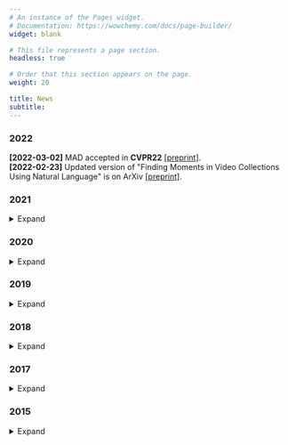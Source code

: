 ```yaml
---
# An instance of the Pages widget.
# Documentation: https://wowchemy.com/docs/page-builder/
widget: blank

# This file represents a page section.
headless: true

# Order that this section appears on the page.
weight: 20

title: News
subtitle:
---
```


### 2022
**[2022-03-02]** MAD accepted in **CVPR22** [[preprint]](https://github.com/Soldelli/MAD). </br>
**[2022-02-23]** Updated version of "Finding Moments in Video Collections Using Natural Language" is on ArXiv [[preprint]](https://arxiv.org/abs/1907.12763). </br>

### 2021
<details>
    <summary margin=0.5>Expand</summary>
    <strong>[2021-12-01]</strong> <a href="publication/mad-a-scalable-dataset-for-language-grounding-in-videos-from-movie-audio-descriptions/" target="_blank">MAD</a> is on ArXiv.</br>
    <strong>[2021-10-17]</strong> Awarded the <b>Best Paper Award</b> for <a href="publication/vlg-net-video-language-graph-matching-network-for-video-grounding/" target="_blank">VLG-Net</a> work in ICCV 2021 at the <a href="https://cveu.github.io/" target="_blank">CVEU</a> workshopt. </br>
    <strong>[2021-08-17]</strong> <a href="publication/vlg-net-video-language-graph-matching-network-for-video-grounding/" target="_blank">VLG-Net</a> acccepted to the ICCV 2021 Workshop on <a href="https://cveu.github.io/" target="_blank">AI for Creative Video Editing and Understanding</a></br>
    <strong>[2021-05-20]</strong> I received the Outstanding <a href="https://cvpr2021.thecvf.com/node/184" target="_blank">Reviewer Award</a> from CVPR.</br>
    <strong>[2021-01-04]</strong> Collaboration <a href="https://mattiasoldan.com/project/deepflamelet/" target="_blank">paper</a> accepted in the proceeding of the *American Institute of Aeronautics and Astronautics <a href="https://www.aiaa.org" target="_blank">AIAA2021.</a></br>
</details>

### 2020
<details>
    <summary margin=0.5>Expand</summary>
    <strong>[2020-11-19]</strong> <a href="publications/vlg-net-video-language-graph-matching-network-for-video-grounding/" target="_blank">VLG-Net</a> is on ArXiv.</br>
    <strong>[2020-10-22]</strong> My team won the first place at the Entertainment track of the <a href="https://neomchallenge.com/en.html" target="_blank">Neom AI Challenge</a> in Riyad. <a href="https://mattiasoldan.com/project/neom/" target="_blank">[Project page]</a></br>
    <strong>[2020-05-20]</strong> Succesfully completed my PhD qualifying exams.</br>
</details>

### 2019
<details>
    <summary>Expand</summary>
    <strong>[2019-08-04]</strong> <a href="project/gait-anomaly-detection/" target="_blank">Seq2Seq RNN</a> is on Arxiv. </br>
    <strong>[2019-08-04]</strong> Started Ph.D. at <a href="https://www.kaust.edu.sa/en" target="_blank">KAUST</a>. </br>
    <strong>[2019-07-30]</strong> <a href="publications/temporal-localization-of-moments-in-video-collections-with-natural-language/" target="_blank">STAL</a> is on ArXiv. </br>
    <strong>[2019-07-21]</strong> Attendend <a href="https://irdta.eu/deeplearn2019/" target="_blank">DeepLearn</a>, International Summer School on Deep Learning in Warsaw (Poland). </a> </br>
    <strong>[2019-04-04]</strong> Concluded my Research Internship. </a> </br>
</details>

### 2018
<details>
  <summary>Expand</summary>
  <strong>[2018-08-26]</strong> Started my research internship at <a href="https://www.kaust.edu.sa/en" target="_blank">KAUST</a>. </br>
  <strong>[2018-07-31]</strong> Concluded my job at Telebit. </br>
  <strong>[2018-02-04]</strong> Started job at <a href="https://www.telebit.it/" target="_blank">Telebit</a> as Telecommunication Engineer. </br>
  <strong>[2018-01-31]</strong> Accepted as Research Intern with the VSRP program at <a href="https://www.kaust.edu.sa/en" target="_blank">KAUST</a> in the <a href="https://cemse.kaust.edu.sa/ivul" target="_blank">IVUL</a> group. </br>
</details>

### 2017
<details>
  <summary>Expand</summary>
  <strong>[2017-12-02]</strong> I received my Master degree in Telecommunication Engineering from the <a href="https://www.unipd.it/en/" target="_blank">University of Padova</a> (Italy). </br>
  <strong>[2017-04-16]</strong> Partecipated in a <a href="https://roboy.org/" target="_blank">Robotic Hackathon</a> at <a href="https://www.tum.de/" target="_blank">Technical University of Munich</a> (Germany). </br>
</details>

### 2015
<details>
  <summary>Expand</summary>
  <strong>[2015-02-23]</strong> I received my Bachelor degree in Information Engineering from the <a href="https://www.unipd.it/en/" target="_blank">University of Padova</a> (Italy). </br>
</details>
